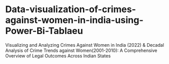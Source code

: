 # Data-visualization-of-crimes-against-women-in-india-using-Power-Bi-Tablaeu
 Visualizing and Analyzing Crimes Against   Women in India (2022) &amp; Decadal Analysis of Crime Trends against Women(2001-2010): A Comprehensive Overview of Legal Outcomes Across Indian States 
